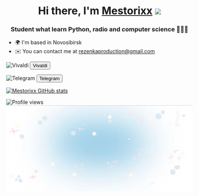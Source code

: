 <h1 align="center">Hi there, I'm <a href="https://daniilshat.ru/" target="_blank">Mestorixx</a> 
<img src="https://github.com/blackcater/blackcater/raw/main/images/Hi.gif" height="32"/></h1>
<h3 align="center">Student what learn Python, radio and computer science 🤍💙💓</h3>

* 🌍  I'm based in Novosibirsk
* ✉️  You can contact me at [rezenkaproduction@gmail.com](mailto:rezenkaproduction@gmail.com)

 ![Vivaldi](https://img.shields.io/badge/Vivaldi-EF3939?style=for-the-badge&logo=Vivaldi&logoColor=white) <a href="https://www.vivaldi.com" target="_blank">
      <button type="button">Vivaldi</button>
    </a>

![Telegram](https://img.shields.io/badge/Telegram-2CA5E0?style=for-the-badge&logo=telegram&logoColor=white) <a href="https://t.me/mestorixx" target="_blank">
      <button type="button">Telegram</button>
    </a>

[![Mestorixx GitHub stats](https://github-readme-stats.vercel.app/api?username=graywhite)](https://github.com/anuraghazra/github-readme-stats)

![Profile views](https://komarev.com/ghpvc/?username=Mestorixx)
![wallpaper](https://github.com/Mestorixx/Mestorixx/blob/main/5f025d1f9ce85ec4cb4c2ff7fa020118.jpg)

    


